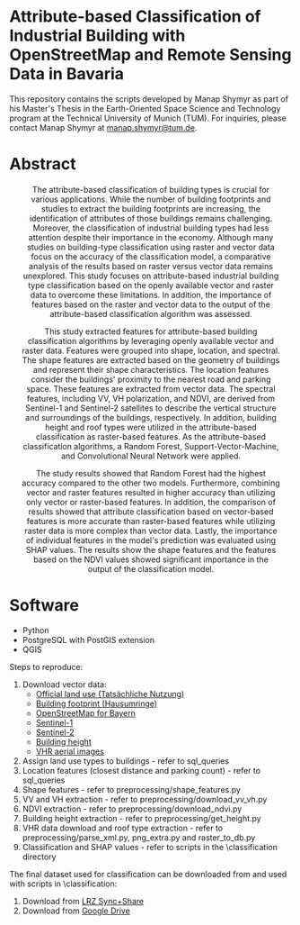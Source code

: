 # Attribute-based Classification of Industrial Building with OpenStreetMap and Remote Sensing Data in Bavaria
This repository contains the scripts developed by Manap Shymyr as part of his Master's Thesis in the Earth-Oriented Space Science and Technology program at the Technical University of Munich (TUM). For inquiries, please contact Manap Shymyr at manap.shymyr@tum.de.

# Abstract
<div style="text-align: center; margin: 20px;">
  <p>
  The attribute-based classification of building types is crucial for various applications. While the number of building footprints and studies to extract the building footprints are increasing, the identification of attributes of those buildings remains challenging. Moreover, the classification of industrial building types had less attention despite their importance in the economy. Although many studies on building-type classification using raster and vector data focus on the accuracy of the classification model, a comparative analysis of the results based on raster versus vector data remains unexplored. This study focuses on attribute-based industrial building type classification based on the openly available vector and raster data to overcome these limitations. In addition, the importance of features based on the raster and vector data to the output of the attribute-based classification algorithm was assessed.
</p>
  <p>
  This study extracted features for attribute-based building classification algorithms by leveraging openly available vector and raster data. Features were grouped into shape, location, and spectral. The shape features are extracted based on the geometry of buildings and represent their shape characteristics. The location features consider the buildings' proximity to the nearest road and parking space. These features are extracted from vector data. The spectral features, including VV, VH polarization, and NDVI, are derived from Sentinel-1 and Sentinel-2 satellites to describe the vertical structure and surroundings of the buildings, respectively. In addition, building height and roof types were utilized in the attribute-based classification as raster-based features. As the attribute-based classification algorithms, a Random Forest, Support-Vector-Machine, and Convolutional Neural Network were applied.
</p>
  <p>
  The study results showed that Random Forest had the highest accuracy compared to the other two models. Furthermore, combining vector and raster features resulted in higher accuracy than utilizing only vector or raster-based features. In addition, the comparison of results showed that attribute classification based on vector-based features is more accurate than raster-based features while utilizing raster data is more complex than vector data. Lastly, the importance of individual features in the model's prediction was evaluated using SHAP values. The results show the shape features and the features based on the NDVI values showed significant importance in the output of the classification model.
  </p>
</div>

# Software
* Python
* PostgreSQL with PostGIS extension
* QGIS

Steps to reproduce:
1. Download vector data:
    * [Official land use (Tatsächliche Nutzung)](https://geodaten.bayern.de/opengeodata/OpenDataDetail.html?pn=tatsaechlichenutzung)
    * [Building footprint (Hausumringe)](https://geodaten.bayern.de/opengeodata/OpenDataDetail.html?pn=hausumringe)
    * [OpenStreetMap for Bayern](https://download.geofabrik.de/europe/germany/bayern.html)
    * [Sentinel-1](https://planetarycomputer.microsoft.com/dataset/sentinel-1-rtc)
    * [Sentinel-2](https://planetarycomputer.microsoft.com/dataset/sentinel-2-l2a)
    * [Building height](https://geoservice.dlr.de/web/maps/eoc:wsf3d)
    * [VHR aerial images](https://geodaten.bayern.de/opengeodata/OpenDataDetail.html?pn=dop40)
2. Assign land use types to buildings - refer to sql_queries 
3. Location features (closest distance and parking count) - refer to sql_queries
4. Shape features - refer to preprocessing/shape_features.py
5. VV and VH extraction - refer to preprocessing/download_vv_vh.py
6. NDVI extraction - refer to preprocessing/download_ndvi.py
7. Building height extraction - refer to preprocessing/get_height.py
8. VHR data download and roof type extraction - refer to preprocessing/parse_xml.py, png_extra.py and raster_to_db.py
9. Classification and SHAP values - refer to scripts in the \classification directory


The final dataset used for classification can be downloaded from and used with scripts in \classification:
1. Download from [LRZ Sync+Share](https://syncandshare.lrz.de/getlink/fi4nJZEmieKbZJ1B4hvGUo)
2. Download from [Google Drive](https://drive.google.com/drive/folders/1fyLSjT0nB8mrC_kLWKMw7yH50e6i5eBd?usp=sharing)
